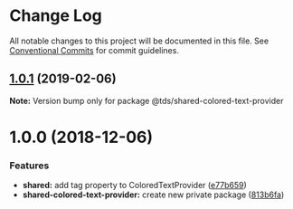 # Change Log

All notable changes to this project will be documented in this file.
See [Conventional Commits](https://conventionalcommits.org) for commit guidelines.

## [1.0.1](https://github.com/telus/tds-core/compare/@tds/shared-colored-text-provider@1.0.0...@tds/shared-colored-text-provider@1.0.1) (2019-02-06)

**Note:** Version bump only for package @tds/shared-colored-text-provider





<a name="1.0.0"></a>
# 1.0.0 (2018-12-06)


### Features

* **shared:** add tag property to ColoredTextProvider ([e77b659](https://github.com/telus/tds-core/commit/e77b659))
* **shared-colored-text-provider:** create new private package ([813b6fa](https://github.com/telus/tds-core/commit/813b6fa))

